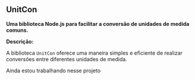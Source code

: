 ## UnitCon

**Uma biblioteca Node.js para facilitar a conversão de unidades de medida comuns.**

**Descrição:**

A biblioteca `UnitCon` oferece uma maneira simples e eficiente de realizar conversões entre diferentes unidades de medida.

Ainda estou trabalhando nesse projeto